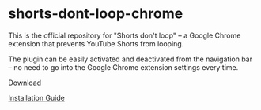 # shorts-dont-loop-chrome
This is the official repository for "Shorts don't loop" – a Google Chrome extension that prevents YouTube Shorts from looping.

The plugin can be easily activated and deactivated from the navigation bar – no need to go into the Google Chrome extension settings every time.

[Download](https://github.com/nwawrzyniak/shorts-dont-loop-chrome/releases/latest)

[Installation Guide](https://github.com/nwawrzyniak/shorts-dont-loop-chrome/wiki/How-to-install)
